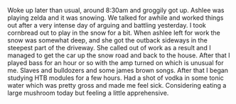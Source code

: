 Woke up later than usual, around 8:30am and groggily got up. Ashlee was playing zelda and it was snowing. We talked for awhile and worked things out after a very intense day of arguing and battling yesterday. I took cornbread out to play in the snow for a bit. When ashlee left for work the snow was somewhat deep, and she got the outback sideways in the steepest part of the driveway. She called out of work as a result and I managed to get the car up the snow road and back to the house. After that I played bass for an hour or so with the amp turned on which is unusual for me. Slaves and bulldozers and some james brown songs. After that I began studying HTB modules for a few hours. Had a shot of vodka in some tonic water which was pretty gross and made me feel sick. Considering eating a large mushroom today but feeling a little apprehensive. 